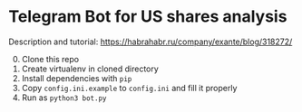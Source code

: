 # Telegram Bot for US shares analysis

Description and tutorial: https://habrahabr.ru/company/exante/blog/318272/

 0. Clone this repo
 1. Create virtualenv in cloned directory
 2. Install dependencies with `pip`
 3. Copy `config.ini.example` to `config.ini` and fill it properly
 4. Run as `python3 bot.py`

